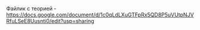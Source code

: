 Файлик с теорией - https://docs.google.com/document/d/1c0qLdLXuGTFpRx5QD8P5uVUtpNJVRfuLSeE8Uusnti0/edit?usp=sharing

